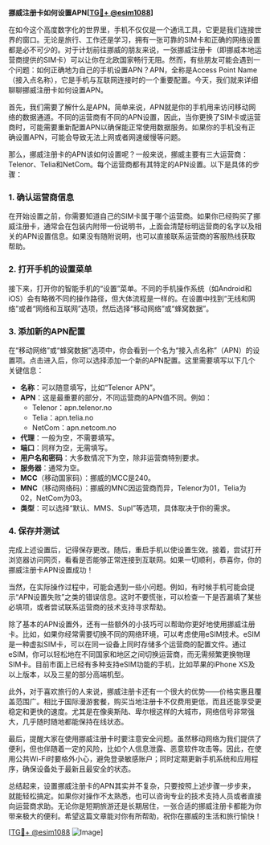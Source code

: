 **挪威注册卡如何设置APN[[TG💪+ @esim1088](https://t.me/s/esim1088)]**

在如今这个高度数字化的世界里，手机不仅仅是一个通讯工具，它更是我们连接世界的窗口。无论是旅行、工作还是学习，拥有一张可靠的SIM卡和正确的网络设置都是必不可少的。对于计划前往挪威的朋友来说，一张挪威注册卡（即挪威本地运营商提供的SIM卡）可以让你在北欧国家畅行无阻。然而，有些朋友可能会遇到一个问题：如何正确地为自己的手机设置APN？APN，全称是Access Point Name（接入点名称），它是手机与互联网连接时的一个重要配置。今天，我们就来详细聊聊挪威注册卡如何设置APN。

首先，我们需要了解什么是APN。简单来说，APN就是你的手机用来访问移动网络的数据通道。不同的运营商有不同的APN设置，因此，当你更换了SIM卡或运营商时，可能需要重新配置APN以确保能正常使用数据服务。如果你的手机没有正确设置APN，可能会导致无法上网或者网速缓慢等问题。

那么，挪威注册卡的APN该如何设置呢？一般来说，挪威主要有三大运营商：Telenor、Telia和NetCom。每个运营商都有其特定的APN设置。以下是具体的步骤：

### 1. 确认运营商信息

在开始设置之前，你需要知道自己的SIM卡属于哪个运营商。如果你已经购买了挪威注册卡，通常会在包装内附带一份说明书，上面会清楚标明运营商的名字以及相关的APN设置信息。如果没有随附说明，也可以直接联系运营商的客服热线获取帮助。

### 2. 打开手机的设置菜单

接下来，打开你的智能手机的“设置”菜单。不同的手机操作系统（如Android和iOS）会有略微不同的操作路径，但大体流程是一样的。在设置中找到“无线和网络”或者“网络和互联网”选项，然后选择“移动网络”或“蜂窝数据”。

### 3. 添加新的APN配置

在“移动网络”或“蜂窝数据”选项中，你会看到一个名为“接入点名称”（APN）的设置项。点击进入后，你可以选择添加一个新的APN配置。这里需要填写以下几个关键信息：

- **名称**：可以随意填写，比如“Telenor APN”。
- **APN**：这是最重要的部分，不同运营商的APN值不同。例如：
  - Telenor：apn.telenor.no
  - Telia：apn.telia.no
  - NetCom：apn.netcom.no
- **代理**：一般为空，不需要填写。
- **端口**：同样为空，无需填写。
- **用户名和密码**：大多数情况下为空，除非运营商特别要求。
- **服务器**：通常为空。
- **MCC**（移动国家码）：挪威的MCC是240。
- **MNC**（移动网络码）：挪威的MNC因运营商而异，Telenor为01，Telia为02，NetCom为03。
- **类型**：可以选择“默认、MMS、Supl”等选项，具体取决于你的需求。

### 4. 保存并测试

完成上述设置后，记得保存更改。随后，重启手机以使设置生效。接着，尝试打开浏览器访问网页，看看是否能够正常连接到互联网。如果一切顺利，恭喜你，你的挪威注册卡APN设置成功！

当然，在实际操作过程中，可能会遇到一些小问题。例如，有时候手机可能会提示“APN设置失败”之类的错误信息。这时不要慌张，可以检查一下是否漏填了某些必填项，或者尝试联系运营商的技术支持寻求帮助。

除了基本的APN设置外，还有一些额外的小技巧可以帮助你更好地使用挪威注册卡。比如，如果你经常需要切换不同的网络环境，可以考虑使用eSIM技术。eSIM是一种虚拟SIM卡，可以在同一设备上同时存储多个运营商的配置文件。通过eSIM，你可以轻松地在不同国家和地区之间切换运营商，而无需频繁更换物理SIM卡。目前市面上已经有多种支持eSIM功能的手机，比如苹果的iPhone XS及以上版本，以及三星的部分高端机型。

此外，对于喜欢旅行的人来说，挪威注册卡还有一个很大的优势——价格实惠且覆盖范围广。相比于国际漫游套餐，购买当地注册卡不仅费用更低，而且还能享受更稳定和更快的速度。尤其是在像奥斯陆、卑尔根这样的大城市，网络信号非常强大，几乎随时随地都能保持在线状态。

最后，提醒大家在使用挪威注册卡时要注意安全问题。虽然移动网络为我们提供了便利，但也伴随着一定的风险，比如个人信息泄露、恶意软件攻击等。因此，在使用公共Wi-Fi时要格外小心，避免登录敏感账户；同时定期更新手机系统和应用程序，确保设备处于最新且最安全的状态。

总结起来，设置挪威注册卡的APN其实并不复杂，只要按照上述步骤一步步来，就能轻松搞定。如果你对操作不太熟悉，也可以咨询专业的技术支持人员或者直接向运营商求助。无论你是短期旅游还是长期居住，一张合适的挪威注册卡都能为你带来极大的便利。希望这篇文章能对你有所帮助，祝你在挪威的生活和旅行愉快！

[[TG💪+ @esim1088](https://t.me/s/esim1088) ![Image](https://i.postimg.cc/4NQfJmqS/Snipaste-2025-05-13-00-14-12.png)]